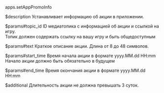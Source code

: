 apps.setAppPromoInfo

$description
Устанавливает информацию об акции в приложении.

$params#topic_id
ID медиатопика с информацией об акции и ссылкой на игру.  
Топик должен содержать ссылку на вашу игру и быть общедоступным

$params#text
Краткое описание акции. Длина от 8 до 48 символов.

$params#start_time
Время начала акции в формате yyyy.MM.dd HH:mm  
Начало акции должно быть обязательно в будущем

$params#end_time
Время окончания акции в формате yyyy.MM.dd HH:mm

$additional
Длительность акции не должна превышать 3 суток.